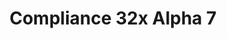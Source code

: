 ---
layout: post
title: Compliance 32x Alpha 7
permalink: /compliance32x/A7
header-img: https://database.faithfulpack.net/images/website/posts/32x/A7.jpg

long_text: |
  Quick! Make HASTE and check out this new Compliance Alpha! You will NETHER believe what was updated, I am CONDITIONAL about that! SWEEP your cursor to the download button and click it right now! I'm sure you will not be disEGGpointed.
  <br>
  <s>I will excuse myself now.</s>
  <br><br>
  <strong>DISCLAIMER:</strong> As indicated by the Alpha tag, this version is work-in-progress, and as such contains some placeholder textures. It is not the final look of the pack; many textures will have to be edited to match the general stylistic direction of the pack.
  <br><br>
  Also, this version is planned to be the last version before we go into the beta phase. Look out for the release, you'll be in for good stuff!

main_changelog: changelogs/compliance32

download:
  - Java - 1.16.5 (GitHub):
    - https://github.com/Faithful-Resource-Pack/Resource-Pack-32x/releases/download/alpha-7/Compliance-32x-Alpha-7.zip

---